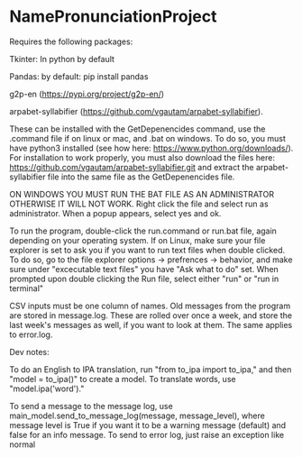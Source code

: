 # NamePronunciationProject
Requires the following packages:

Tkinter: In python by default

Pandas: by default: pip install pandas

g2p-en (https://pypi.org/project/g2p-en/) 

arpabet-syllabifier (https://github.com/vgautam/arpabet-syllabifier).

These can be installed with the GetDepenencides command, use the .command file if on linux or
mac, and .bat on windows. To do so, you must have python3 installed (see how here: https://www.python.org/downloads/). For installation to work properly, you must also download the files here: https://github.com/vgautam/arpabet-syllabifier.git and extract the arpabet-syllabifier file into the same file as the GetDepenencides file.

ON WINDOWS YOU MUST RUN THE BAT FILE AS AN ADMINISTRATOR OTHERWISE IT WILL NOT WORK. Right click the file and select run as administrator. When a popup appears, select yes and ok. 


To run the program, double-click the run.command or run.bat file, 
again depending on your operating system. If on Linux, make sure your file explorer is set
to ask you if you want to run text files when double clicked. To do so, go to the file explorer
options -> prefrences -> behavior, and make sure under "excecutable text files" you have
"Ask what to do" set. When prompted upon double clicking the Run file, select either "run" or
"run in terminal"

CSV inputs must be one column of names.
Old messages from the program are stored in message.log. These are rolled over once a week, 
and store the last week's messages as well, if you want to look at them. The same applies
to error.log.



Dev notes:

To do an English to IPA translation, run "from to_ipa import to_ipa," and then "model = to_ipa()" to create a model. To translate words, use "model.ipa('word')."


To send a message to the message log, use main_model.send_to_message_log(message, message_level), where message level is True if you want it to be a warning message (default) and false for an info message.
To send to error log, just raise an exception like normal
